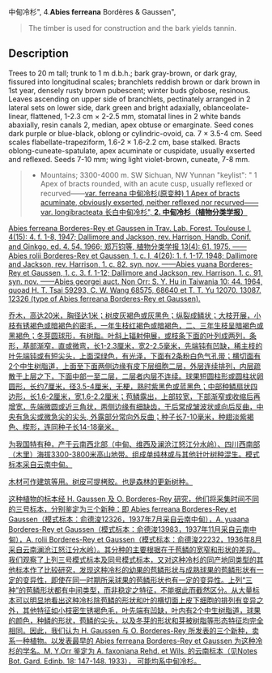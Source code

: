 中甸冷杉",
4.**Abies ferreana** Bordères & Gaussen",

> The timber is used for construction and the bark yields tannin.

## Description
Trees to 20 m tall; trunk to 1 m d.b.h.; bark gray-brown, or dark gray, fissured into longitudinal scales; branchlets reddish brown or dark brown in 1st year, densely rusty brown pubescent; winter buds globose, resinous. Leaves ascending on upper side of branchlets, pectinately arranged in 2 lateral sets on lower side, dark green and bright adaxially, oblanceolate-linear, flattened, 1-2.3 cm ×  2-2.5 mm, stomatal lines in 2 white bands abaxially, resin canals 2, median, apex obtuse or emarginate. Seed cones dark purple or blue-black, oblong or cylindric-ovoid, ca. 7 ×  3.5-4 cm. Seed scales flabellate-trapeziform, 1.6-2 ×  1.6-2.2 cm, base stalked. Bracts oblong-cuneate-spatulate, apex acuminate or cuspidate, usually exserted and reflexed. Seeds 7-10 mm; wing light violet-brown, cuneate, 7-8 mm.

> *  Mountains; 3300-4000 m. SW Sichuan, NW Yunnan
  "keylist": "
1 Apex of bracts rounded, with an acute cusp, usually reflexed or recurved——<a href='/info/Abies ferreana var. ferreana?t=foc'>var. ferreana 中甸冷杉(原变种)
1 Apex of bracts acuminate, obviously exserted, neither reflexed nor recurved——<a href='/info/Abies ferreana var. longibracteata?t=foc'>var. longibracteata 长白中甸冷杉",
**2. 中甸冷杉（植物分类学报）**

Abies ferreana Borderes-Rey et Gaussen in Trav. Lab. Forest. Toulouse Ⅰ, 4(15): 4. f. 1-8, 1947; Dallimore and Jackson, rev. Harrison, Handb. Conif. and Ginkgo. ed. 4. 54. 1966; 郑万钧等, 植物分类学报 13(4): 61. 1975. ——Abies rolii Borderes-Rey et Gaussen, 1. c. I, 4(26): 1. f. 1-17. 1948; Dallimore and Jackson, rev. Harrison, 1. c. 82. syn. nov. ——Abies yuana Borderes-Rey et Gaussen, 1. c. 3. f. 1-12; Dallimore and Jackson, rev. Harrison. 1. c. 91, syn. nov. ——Abies georgei auct. Non Orr: S. Y. Hu in Taiwania 10: 44. 1964, quoad H. T. Tsai 59293, C. W. Wang 68575, 68640 et T. T. Yu 12070. 13087. 12326 (type of Abies ferreana Borderes-Rey et Gaussen).

乔木，高达20米，胸径达1米；树皮灰褐色或灰黑色；纵裂成鳞状；大枝开展，小枝有锈褐色或暗褐色的密毛，一年生枝红褐色或暗褐色，二、三年生枝呈暗褐色或黑褐色；冬芽圆球形，有树脂。叶斜上辐射伸展，或枝条下面的叶列成两列，条形，基部渐窄，直或微弯，长1-2.3厘米，宽2-2.5毫米，先端钝有凹缺，稀主枝的叶先端钝或有短尖头，上面深绿色，有光泽，下面有2条粉白色气孔带；横切面有2个中生树脂道，上面至下面两侧边缘有皮下层细胞二层，外层连续排列，内层疏散于上层之下，下面中部一至二层，二层者内层不连续。球果短圆柱形或圆柱状卵圆形，长约7厘米，径3.5-4厘米，无梗，熟时紫黑色或蓝黑色；中部种鳞扇状四边形，长1.6-2厘米，宽1.6-2.2厘米；苞鳞露出，上部较宽，下部渐窄或收缩后再增宽，先端微圆或近三角状，两侧边缘有细缺齿，干后常成皱波状或向后反曲，中央有急尖或微急尖的尖头, 外露部分常向外反曲；种子长7-10毫米，种翅淡紫褐色、楔形，连同种子长14-18毫米。

为我国特有种，产于云南西北部（中甸、维西及澜沧江怒江分水岭）、四川西南部（木里）海拔3300-3800米高山地带。组成单纯林或与其他针叶树种混生。模式标本采自云南中甸。

木材可作建筑等用。树皮可提栲胶。也是森林的更新树种。

这种植物的标本经 H. Gaussen 及 O. Borderes-Rey 研究，他们将采集时间不同的三号标本，分别鉴定为三个新种：即 Abies ferreana Borderes-Rey et Gaussen（模式标本：俞德浚12326，1937年7月采自云南中甸），A. yuaana Borderes-Rey et Gaussen（模式标本：俞德浚13983，1937年11月采自云南中甸），A. rolii Borderes-Rey et Gaussen（模式标本：俞德浚22232，1936年8月采自云南澜沧江怒江分水岭）。其分种的主要根据在于苞鳞的宽窄和形状的差异。我们观察了上列三号模式标本及同号模式标本，又对这种冷杉的同产地同类型的其他标本作了比较研究，发现这种冷杉的幼果的苞鳞形状与成熟球果的苞鳞形状有一定的变异性，即使在同一时期所采球果的苞鳞形状也有一定的变异性。上列“三种”的苞鳞形状都有中间类型，而非稳定之特征，不能据此而截然区分。从大量标本可以明显地看出这种冷杉除苞鳞的形状和叶的横切面上皮下细胞的排列有变异之外，其他特征如小枝密生锈褐色毛，叶先端有凹缺，叶内有2个中生树脂道，球果的颜色，种鳞的形状，苞鳞的尖头，以及冬芽的形状和芽被树脂等形态特征均完全相同。因此，我们认为 H. Gaussen 与 O. Borderes-Rey 所发表的三个新种，卖系一种植物。以发表最早的 Abies ferreana Borderes-Rey et Gaussen 为这种冷杉的学名。M. Y.Orr 鉴定为 A. faxoniana Rehd. et Wils. 的云南标本（见Notes Bot. Gard. Edinb. 18: 147-148. 1933）， 可能均系中甸冷杉。
